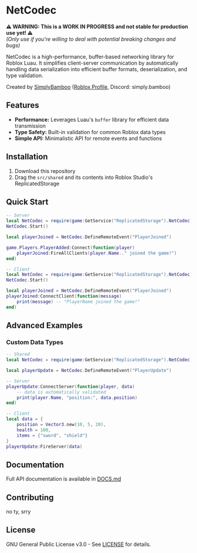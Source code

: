# NetCodec

**⚠️ WARNING: This is a WORK IN PROGRESS and not stable for production use yet! ⚠️**  
*(Only use if you're willing to deal with potential breaking changes and bugs)*

NetCodec is a high-performance, buffer-based networking library for Roblox Luau. It simplifies client-server communication by automatically handling data serialization into efficient buffer formats, deserialization, and type validation.

Created by [SimplyBamboo](https://www.youtube.com/@Simply.Bamboo) ([Roblox Profile](https://www.roblox.com/users/1466889132/profile), Discord: simply.bamboo)

## Features

- **Performance:** Leverages Luau's `buffer` library for efficient data transmission
- **Type Safety:** Built-in validation for common Roblox data types
- **Simple API:** Minimalistic API for remote events and functions

## Installation

1. Download this repository
2. Drag the `src/shared` and its contents into Roblox Studio's ReplicatedStorage


## Quick Start

```lua
-- Server
local NetCodec = require(game:GetService("ReplicatedStorage").NetCodec)
NetCodec.Start()

local playerJoined = NetCodec.DefineRemoteEvent("PlayerJoined")

game.Players.PlayerAdded:Connect(function(player)
    playerJoined:FireAllClients(player.Name.." joined the game!")
end)
```

```lua
-- Client
local NetCodec = require(game:GetService("ReplicatedStorage").NetCodec)
NetCodec.Start()

local playerJoined = NetCodec.DefineRemoteEvent("PlayerJoined")
playerJoined:ConnectClient(function(message)
    print(message) -- "PlayerName joined the game!"
end)
```

## Advanced Examples

### Custom Data Types
```lua
-- Shared
local NetCodec = require(game:GetService("ReplicatedStorage").NetCodec)

local playerUpdate = NetCodec.DefineRemoteEvent("PlayerUpdate")

-- Server
playerUpdate:ConnectServer(function(player, data)
    -- data is automatically validated
    print(player.Name, "position:", data.position)
end)

-- Client
local data = {
    position = Vector3.new(10, 5, 20),
    health = 100,
    items = {"sword", "shield"}
}
playerUpdate:FireServer(data)
```

## Documentation

Full API documentation is available in [DOCS.md](DOCS.md)

## Contributing

no ty, srry

## License

GNU General Public License v3.0 - See [LICENSE](LICENSE) for details.
